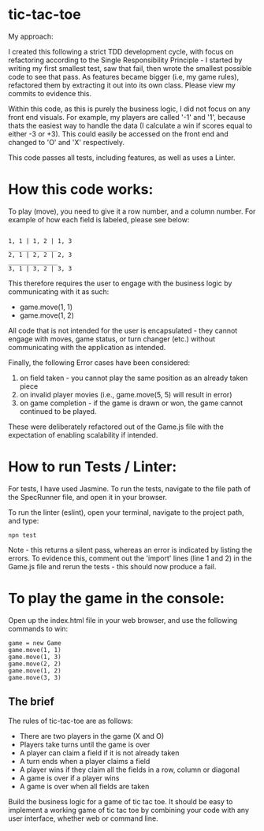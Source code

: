 # tic-tac-toe

My approach:

I created this following a strict TDD development cycle, with focus on refactoring according to the Single Responsibility Principle - I started by writing my first smallest test, saw that fail, then wrote the smallest possible code to see that pass. As features became bigger (i.e, my game rules), refactored them by extracting it out into its own class. Please view my commits to evidence this.

Within this code, as this is purely the business logic, I did not focus on any front end visuals. For example, my players are called '-1' and '1', because thats the easiest way to handle the data (I calculate a win if scores equal to either -3 or +3). This could easily be accessed on the front end and changed to 'O' and 'X' respectively.

This code passes all tests, including features, as well as uses a Linter.

# How this code works:

To play (move), you need to give it a row number, and a column number. For example of how each field is labeled, please see below:

```

1, 1 | 1, 2 | 1, 3
______________
2, 1 | 2, 2 | 2, 3
______________
3, 1 | 3, 2 | 3, 3

```

This therefore requires the user to engage with the business logic by communicating with it as such:

- game.move(1, 1)
- game.move(1, 2)

All code that is not intended for the user is encapsulated - they cannot engage with moves, game status, or turn changer (etc.) without communicating with the application as intended.

Finally, the following Error cases have been considered:
1. on field taken - you cannot play the same position as an already taken piece
2. on invalid player movies (i.e., game.move(5, 5) will result in error)
3. on game completion - if the game is drawn or won, the game cannot continued to be played.

These were deliberately refactored out of the Game.js file with the expectation of enabling scalability if intended.


# How to run Tests / Linter:

For tests, I have used Jasmine. To run the tests, navigate to the file path of the SpecRunner file, and open it in your browser.

To run the linter (eslint), open your terminal, navigate to the project path, and type:

```
npn test

```
Note - this returns a silent pass, whereas an error is indicated by listing the errors. To evidence this, comment out the 'import' lines (line 1 and 2) in the Game.js file and rerun the tests - this should now produce a fail.

# To play the game in the console:

Open up the index.html file in your web browser, and use the following commands to win:

```
game = new Game
game.move(1, 1)
game.move(1, 3)
game.move(2, 2)
game.move(1, 2)
game.move(3, 3)

```

## The brief

The rules of tic-tac-toe are as follows:

* There are two players in the game (X and O)
* Players take turns until the game is over
* A player can claim a field if it is not already taken
* A turn ends when a player claims a field
* A player wins if they claim all the fields in a row, column or diagonal
* A game is over if a player wins
* A game is over when all fields are taken

Build the business logic for a game of tic tac toe. It should be easy to implement a working game of tic tac toe by combining your code with any user interface, whether web or command line.
